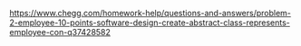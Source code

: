 https://www.chegg.com/homework-help/questions-and-answers/problem-2-employee-10-points-software-design-create-abstract-class-represents-employee-con-q37428582
